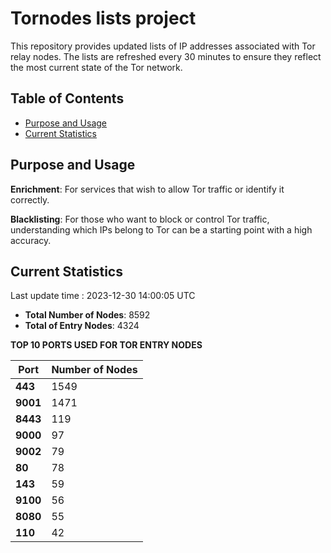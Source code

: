 # Tornodes lists project

This repository provides updated lists of IP addresses associated with Tor relay nodes. The lists are refreshed every 30 minutes to ensure they reflect the most current state of the Tor network.

## Table of Contents

- [Purpose and Usage](#purpose-and-usage)
- [Current Statistics](#current-statistics)


## Purpose and Usage

**Enrichment**: For services that wish to allow Tor traffic or identify it correctly.

**Blacklisting**: For those who want to block or control Tor traffic, understanding which IPs belong to Tor can be a starting point with a high accuracy.

## Current Statistics

Last update time : 2023-12-30 14:00:05 UTC

- **Total Number of Nodes**: 8592
- **Total of Entry Nodes**: 4324

**TOP 10 PORTS USED FOR TOR ENTRY NODES**

| **Port** | **Number of Nodes** |
|------|-----------------|
| **443**   | 1549  |
| **9001**   | 1471  |
| **8443**   | 119  |
| **9000**   | 97  |
| **9002**   | 79  |
| **80**   | 78  |
| **143**   | 59  |
| **9100**   | 56  |
| **8080**   | 55  |
| **110**   | 42  |


